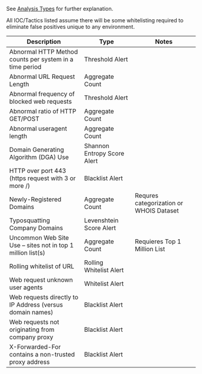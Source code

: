 See [Analysis Types](https://github.com/TonyPhipps/SIEM/wiki/Analysis-Types) for further explanation.

All IOC/Tactics listed assume there will be some whitelisting required to eliminate false positives unique to any environment.

| Description                                                | Type                        | Notes                                   | 
|------------------------------------------------------------|-----------------------------|-----------------------------------------| 
| Abnormal HTTP Method counts per system in a time period    | Threshold Alert             |                                         | 
| Abnormal URL Request Length                                | Aggregate Count             |                                         | 
| Abnormal frequency of blocked web requests                 | Threshold Alert             |                                         | 
| Abnormal ratio of HTTP GET/POST                            | Aggregate Count             |                                         | 
| Abnormal useragent length                                  | Aggregate Count             |                                         | 
| Domain Generating Algorithm (DGA) Use                      | Shannon Entropy Score Alert |                                         | 
| HTTP over port 443 (https request with 3 or more /)        | Blacklist Alert             |                                         | 
| Newly-Registered Domains                                   | Aggregate Count             | Requres categorization or WHOIS Dataset | 
| Typosquatting Company Domains                              | Levenshtein Score Alert     |                                         | 
| Uncommon Web Site Use – sites not in top 1 million list(s) | Aggregate Count             | Requieres Top 1 Million List            | 
| Rolling whitelist of URL                                   | Rolling Whitelist Alert     |                                         | 
| Web request unknown user agents                            | Whitelist Alert             |                                         | 
| Web requests directly to IP Address (versus domain names)  | Blacklist Alert             |                                         | 
| Web requests not originating from company proxy            | Blacklist Alert             |                                         | 
| X-Forwarded-For contains a non-trusted proxy address       | Blacklist Alert             |                                         | 

